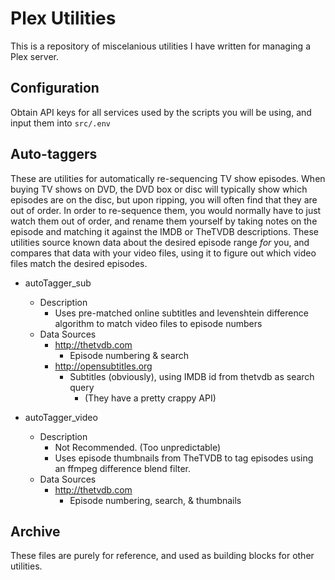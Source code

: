 # Plex Utilities

This is a repository of miscelanious utilities I have written for managing a Plex server.

## Configuration
Obtain API keys for all services used by the scripts you will be using, and input them into `src/.env`

## Auto-taggers

These are utilities for automatically re-sequencing TV show episodes. When buying TV shows on DVD, the DVD box or disc will typically show which episodes are on the disc, but upon ripping, you will often find that they are out of order. In order to re-sequence them, you would normally have to just watch them out of order, and rename them yourself by taking notes on the episode and matching it against the IMDB or TheTVDB descriptions. These utilities source known data about the desired episode range *for* you, and compares that data with your video files, using it to figure out which video files match the desired episodes.

* autoTagger_sub
	* Description
		* Uses pre-matched online subtitles and levenshtein difference algorithm to match video files to episode numbers
	* Data Sources
		* http://thetvdb.com
			* Episode numbering & search
		* http://opensubtitles.org
			* Subtitles (obviously), using IMDB id from thetvdb as search query
				* (They have a pretty crappy API)

* autoTagger_video
	* Description
		* Not Recommended. (Too unpredictable)
		* Uses episode thumbnails from TheTVDB to tag episodes using an ffmpeg difference blend filter.
	* Data Sources
		* http://thetvdb.com
			* Episode numbering, search, & thumbnails

## Archive
These files are purely for reference, and used as building blocks for other utilities.
